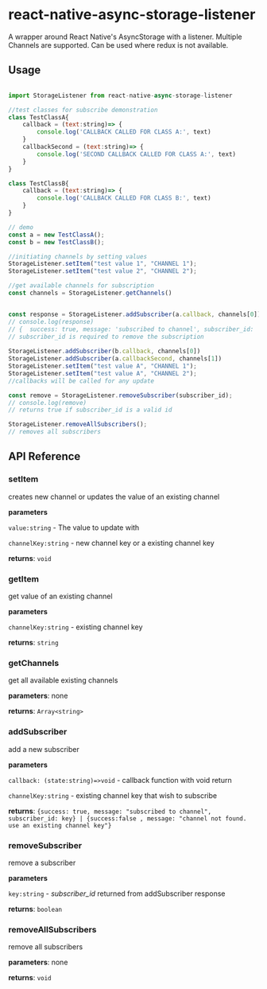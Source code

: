 # react-native-async-storage-listener #

A wrapper around React Native's AsyncStorage with a listener. Multiple Channels are supported.
Can be used where redux is not available.

## Usage
````js

import StorageListener from react-native-async-storage-listener

//test classes for subscribe demonstration
class TestClassA{
    callback = (text:string)=> {
        console.log('CALLBACK CALLED FOR CLASS A:', text)
    }
    callbackSecond = (text:string)=> {
        console.log('SECOND CALLBACK CALLED FOR CLASS A:', text)
    }
}

class TestClassB{
    callback = (text:string)=> {
        console.log('CALLBACK CALLED FOR CLASS B:', text)
    }
}

// demo
const a = new TestClassA();
const b = new TestClassB();

//initiating channels by setting values
StorageListener.setItem("test value 1", "CHANNEL 1");
StorageListener.setItem("test value 2", "CHANNEL 2");

//get available channels for subscription
const channels = StorageListener.getChannels()


const response = StorageListener.addSubscriber(a.callback, channels[0])
// console.log(response)
// {  success: true, message: 'subscribed to channel', subscriber_id: 'a13151d6-1336-4096-933c-eb8e12cd0b10'}
// subscriber_id is required to remove the subscription 
 
StorageListener.addSubscriber(b.callback, channels[0])
StorageListener.addSubscriber(a.callbackSecond, channels[1])
StorageListener.setItem("test value A", "CHANNEL 1");
StorageListener.setItem("test value A", "CHANNEL 2");
//callbacks will be called for any update

const remove = StorageListener.removeSubscriber(subscriber_id);
// console.log(remove)
// returns true if subscriber_id is a valid id

StorageListener.removeAllSubscribers();
// removes all subscribers
````

## API Reference

### setItem
creates new channel or updates the value of an existing channel

**parameters**

`value:string` - The value to update with 

`channelKey:string` - new channel key or a existing channel key  

**returns**: `void`

### getItem
get value of an existing channel

**parameters**

`channelKey:string` - existing channel key  

**returns**: `string`

### getChannels
get all available existing channels

**parameters**: none

**returns**: `Array<string>`

### addSubscriber
add a new subscriber

**parameters**

`callback: (state:string)=>void` - callback function with void return 

`channelKey:string` - existing channel key that wish to subscribe 

**returns**: `{success: true, message: "subscribed to channel", subscriber_id: key} | {success:false , message: "channel not found. use an existing channel key"}`

### removeSubscriber
remove a subscriber

**parameters**

`key:string` - _subscriber_id_ returned from addSubscriber response  

**returns**: `boolean`

### removeAllSubscribers
remove all subscribers

**parameters**: none
 
**returns**: `void`
